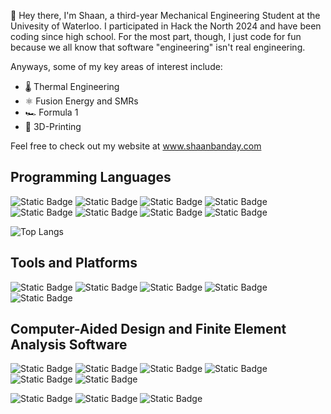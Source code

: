 👋 Hey there, I'm Shaan, a third-year Mechanical Engineering Student at the Univesity of Waterloo. I participated in Hack the North 2024 and have been coding since high school. For the most part, though, I just code for fun because we all know that software "engineering" isn't real engineering.

Anyways, some of my key areas of interest include:
- 🌡️ Thermal Engineering
- ⚛️ Fusion Energy and SMRs
- 🏎️ Formula 1
- 🧩 3D-Printing

Feel free to check out my website at www.shaanbanday.com

## Programming Languages
![Static Badge](https://img.shields.io/badge/Java-%23F8981D?style=for-the-badge&logo=openjdk&logoColor=black)
![Static Badge](https://img.shields.io/badge/C%2B%2B-%2300599C?style=for-the-badge&logo=c%2B%2B&logoColor=white)
![Static Badge](https://img.shields.io/badge/C-%23A8B9CC?style=for-the-badge&logo=c&logoColor=white)
![Static Badge](https://img.shields.io/badge/Python-%233776AB?style=for-the-badge&logo=python&logoColor=ffde57)
![Static Badge](https://img.shields.io/badge/MATLAB-%234B5562?style=for-the-badge&logo=matrix&logoColor=white)
![Static Badge](https://img.shields.io/badge/GO-%2300ADD8?style=for-the-badge&logo=go&logoColor=white)
![Static Badge](https://img.shields.io/badge/Rust-%23000000?style=for-the-badge&logo=rust&logoColor=white)
![Static Badge](https://img.shields.io/badge/Assembly-%23007AAC?style=for-the-badge&logo=assemblyscript&logoColor=white)

![Top Langs](https://github-readme-stats.vercel.app/api/top-langs/?username=shaanbanday&layout=pie&hide=c&theme=vue)

## Tools and Platforms
![Static Badge](https://img.shields.io/badge/Eclipse%20IDE-%232C2255?style=for-the-badge&logo=eclipseide&logoColor=white)
![Static Badge](https://img.shields.io/badge/Power%20BI-%23E9B51C?style=for-the-badge&logo=simpleanalytics&logoColor=black)
![Static Badge](https://img.shields.io/badge/Visual%20Studio-%235C2D91?style=for-the-badge&logo=vscodium&logoColor=white)
![Static Badge](https://img.shields.io/badge/Notepad%2B%2B-%2390E59A?style=for-the-badge&logo=notepad%2B%2B&logoColor=black)
![Static Badge](https://img.shields.io/badge/Google%20Sites-%237248B9?style=for-the-badge&logo=google&logoColor=white)


## Computer-Aided Design and Finite Element Analysis Software
![Static Badge](https://img.shields.io/badge/SolidWorks-%23EE2722?style=for-the-badge&logo=dassaultsystemes&logoColor=white)
![Static Badge](https://img.shields.io/badge/Siemens%20NX-%23009999?style=for-the-badge&logo=siemens&logoColor=white)
![Static Badge](https://img.shields.io/badge/Catia-%230C2D7D?style=for-the-badge&logo=dassaultsystemes&logoColor=white)
![Static Badge](https://img.shields.io/badge/Autodesk%20Inventor-%23DBAF06?style=for-the-badge&logo=autodesk&logoColor=white)
![Static Badge](https://img.shields.io/badge/Autodesk%20Fusion%20360-%23FE6902?style=for-the-badge&logo=autodesk)
![Static Badge](https://img.shields.io/badge/Autodesk%20AutoCad-%23E51050?style=for-the-badge&logo=autocad&logoColor=white)

![Static Badge](https://img.shields.io/badge/COMSOL-%23368CCB?style=for-the-badge&logo=comsol&logoColor=white)
![Static Badge](https://img.shields.io/badge/Ansys-%23FF8800?style=for-the-badge&logo=ansys&logoColor=white)
![Static Badge](https://img.shields.io/badge/Abaqus%20CAE-%23009C94?style=for-the-badge&logo=dassaultsystemes&logoColor=white)
